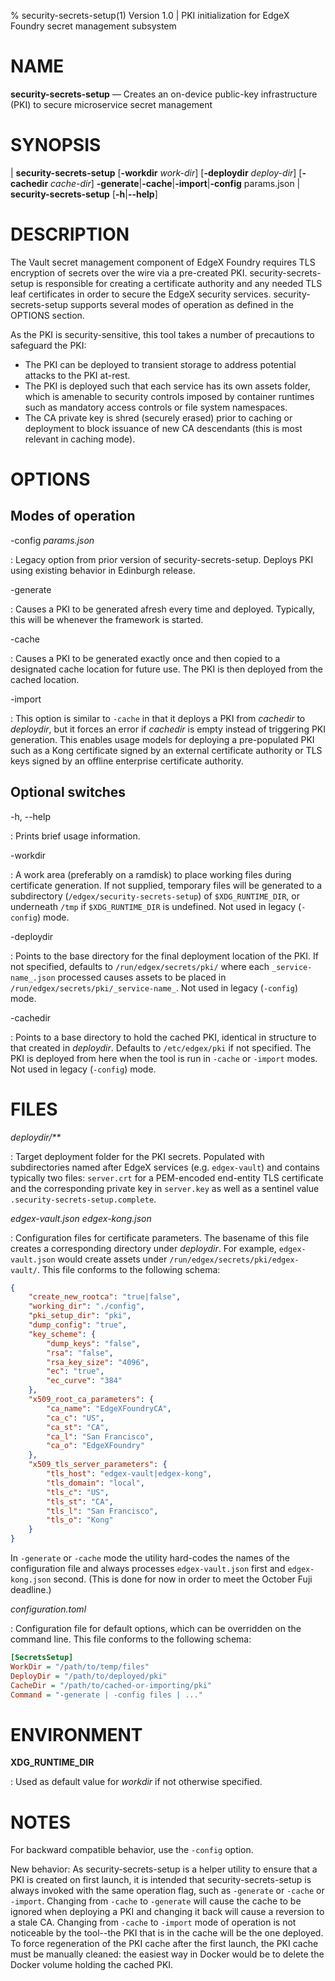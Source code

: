 % security-secrets-setup(1) Version 1.0 | PKI initialization for EdgeX Foundry secret management subsystem

NAME
====

**security-secrets-setup** — Creates an on-device public-key infrastructure (PKI) to secure microservice secret management

SYNOPSIS
========

| **security-secrets-setup** \[**-workdir** _work-dir_] \[**-deploydir** _deploy-dir_] \[**-cachedir** _cache-dir_] **-generate**|**-cache**|**-import**|**-config** params.json
| **security-secrets-setup** \[**-h**|**--help**]

DESCRIPTION
===========

The Vault secret management component of EdgeX Foundry requires TLS encryption of secrets over the wire via a pre-created PKI.  security-secrets-setup is responsible for creating a certificate authority and any needed TLS leaf certificates in order to secure the EdgeX security services.  security-secrets-setup supports several modes of operation as defined in the OPTIONS section.

As the PKI is security-sensitive, this tool takes a number of precautions to safeguard the PKI:
* The PKI can be deployed to transient storage to address potential attacks to the PKI at-rest.
* The PKI is deployed such that each service has its own assets folder, which is amenable to security controls imposed by container runtimes such as mandatory access controls or file system namespaces.
* The CA private key is shred (securely erased) prior to caching or deployment to block issuance of new CA descendants (this is most relevant in caching mode).

OPTIONS
=====

Modes of operation
-----
-config *params.json*

:   Legacy option from prior version of security-secrets-setup. Deploys PKI using existing behavior in Edinburgh release.

-generate

:   Causes a PKI to be generated afresh every time and deployed. Typically, this will be whenever the framework is started.

-cache

:   Causes a PKI to be generated exactly once and then copied to a designated cache location for future use.  The PKI is then deployed from the cached location.

-import

:   This option is similar to `-cache` in that it deploys a PKI from _cachedir_ to _deploydir_, but it forces an error if _cachedir_ is empty instead of triggering PKI generation.  This enables usage models for deploying a pre-populated PKI such as a Kong certificate signed by an external certificate authority or TLS keys signed by an offline enterprise certificate authority.

Optional switches
-----
-h, --help

:   Prints brief usage information.

-workdir

:   A work area (preferably on a ramdisk) to place working files during certificate generation.  If not supplied, temporary files will be generated to a subdirectory (`/edgex/security-secrets-setup`) of `$XDG_RUNTIME_DIR`, or  underneath `/tmp` if `$XDG_RUNTIME_DIR` is undefined.  Not used in legacy (`-config`) mode.

-deploydir

:   Points to the base directory for the final deployment location of the PKI.  If not specified, defaults to `/run/edgex/secrets/pki/` where each `_service-name_.json` processed causes assets to be placed in `/run/edgex/secrets/pki/_service-name_`. Not used in legacy (`-config`) mode.

-cachedir

:   Points to a base directory to hold the cached PKI, identical in structure to that created in _deploydir_.  Defaults to `/etc/edgex/pki` if not specified.  The PKI is deployed from here when the tool is run in `-cache` or `-import` modes. Not used in legacy (`-config`) mode.

FILES
=====

*_deploydir_/\*\**

:   Target deployment folder for the PKI secrets. Populated with subdirectories named after EdgeX services (e.g. `edgex-vault`) and contains typically two files: `server.crt` for a PEM-encoded end-entity TLS certificate and the corresponding private key in `server.key` as well as a sentinel value `.security-secrets-setup.complete`.

*edgex-vault.json*
*edgex-kong.json*

:   Configuration files for certificate parameters.  The basename of this file creates a corresponding directory under _deploydir_.  For example, `edgex-vault.json` would create assets under `/run/edgex/secrets/pki/edgex-vault/`.  This file conforms to the following schema:

```json
{
    "create_new_rootca": "true|false",
    "working_dir": "./config",
    "pki_setup_dir": "pki",
    "dump_config": "true",
    "key_scheme": {
        "dump_keys": "false",
        "rsa": "false",
        "rsa_key_size": "4096",
        "ec": "true",
        "ec_curve": "384"
    },
    "x509_root_ca_parameters": {
        "ca_name": "EdgeXFoundryCA",
        "ca_c": "US",
        "ca_st": "CA",
        "ca_l": "San Francisco",
        "ca_o": "EdgeXFoundry"
    },
    "x509_tls_server_parameters": {
        "tls_host": "edgex-vault|edgex-kong",
        "tls_domain": "local",
        "tls_c": "US",
        "tls_st": "CA",
        "tls_l": "San Francisco",
        "tls_o": "Kong"
    }
}
```

In `-generate` or `-cache` mode the utility hard-codes the names of the configuration file and always processes `edgex-vault.json` first and `edgex-kong.json` second.  (This is done for now in order to meet the October Fuji deadline.)

*configuration.toml*

:   Configuration file for default options, which can be overridden on the command line.  This file conforms to the following schema:

```ini
[SecretsSetup]
WorkDir = "/path/to/temp/files"
DeployDir = "/path/to/deployed/pki"
CacheDir = "/path/to/cached-or-importing/pki"
Command = "-generate | -config files | ..."
```


ENVIRONMENT
===========

**XDG_RUNTIME_DIR**

:  Used as default value for _workdir_ if not otherwise specified.

NOTES
=====

For backward compatible behavior, use the `-config` option.

New behavior: As security-secrets-setup is a helper utility to ensure that a PKI is created on first launch, it is intended that security-secrets-setup is always invoked with the same operation flag, such as `-generate` or `-cache` or `-import`.   Changing from `-cache` to `-generate` will cause the cache to be ignored when deploying a PKI and changing it back will cause a reversion to a stale CA.  Changing from `-cache` to `-import` mode of operation is not noticeable by the tool--the PKI that is in the cache will be the one deployed.  To force regeneration of the PKI cache after the first launch, the PKI cache must be manually cleaned: the easiest way in Docker would be to delete the Docker volume holding the cached PKI.